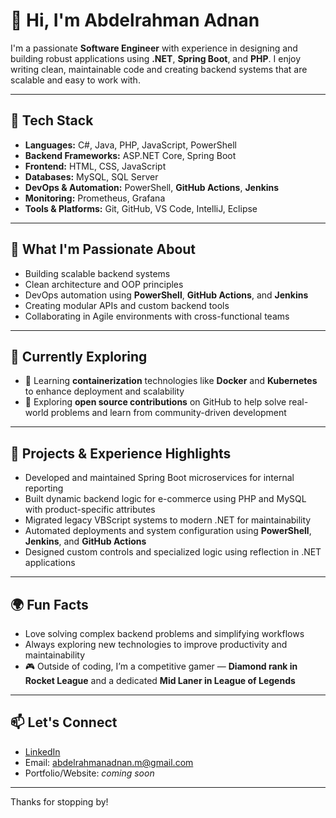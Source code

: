 # 👋 Hi, I'm Abdelrahman Adnan

I'm a passionate **Software Engineer** with experience in designing and building robust applications using **.NET**, **Spring Boot**, and **PHP**. I enjoy writing clean, maintainable code and creating backend systems that are scalable and easy to work with.

---

## 🚀 Tech Stack

- **Languages:** C#, Java, PHP, JavaScript, PowerShell  
- **Backend Frameworks:** ASP.NET Core, Spring Boot  
- **Frontend:** HTML, CSS, JavaScript  
- **Databases:** MySQL, SQL Server  
- **DevOps & Automation:** PowerShell, **GitHub Actions**, **Jenkins**  
- **Monitoring:** Prometheus, Grafana  
- **Tools & Platforms:** Git, GitHub, VS Code, IntelliJ, Eclipse  

---

## 🧠 What I'm Passionate About

- Building scalable backend systems  
- Clean architecture and OOP principles  
- DevOps automation using **PowerShell**, **GitHub Actions**, and **Jenkins**  
- Creating modular APIs and custom backend tools  
- Collaborating in Agile environments with cross-functional teams  

---

## 🌱 Currently Exploring

- 🔧 Learning **containerization** technologies like **Docker** and **Kubernetes** to enhance deployment and scalability  
- 🤝 Exploring **open source contributions** on GitHub to help solve real-world problems and learn from community-driven development  

---

## 📌 Projects & Experience Highlights

- Developed and maintained Spring Boot microservices for internal reporting  
- Built dynamic backend logic for e-commerce using PHP and MySQL with product-specific attributes  
- Migrated legacy VBScript systems to modern .NET for maintainability  
- Automated deployments and system configuration using **PowerShell**, **Jenkins**, and **GitHub Actions**  
- Designed custom controls and specialized logic using reflection in .NET applications  

---

## 🌍 Fun Facts

- Love solving complex backend problems and simplifying workflows  
- Always exploring new technologies to improve productivity and maintainability
- 🎮 Outside of coding, I’m a competitive gamer — **Diamond rank in Rocket League** and a dedicated **Mid Laner in League of Legends**  

---

## 📫 Let's Connect

- [LinkedIn](https://www.linkedin.com/in/abdelrahman-adnan/)  
- Email: abdelrahmanadnan.m@gmail.com  
- Portfolio/Website: *coming soon*

---

Thanks for stopping by!
